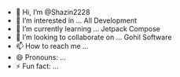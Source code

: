 - 👋 Hi, I’m @Shazin2228
- 👀 I’m interested in ... All Development 
- 🌱 I’m currently learning ... Jetpack Compose
- 💞️ I’m looking to collaborate on ... Gohil Software
- 📫 How to reach me ...
- 😄 Pronouns: ...
- ⚡ Fun fact: ...

<!---
Shazin2228/Shazin2228 is a ✨ special ✨ repository because its `README.md` (this file) appears on your GitHub profile.
You can click the Preview link to take a look at your changes.
--->
